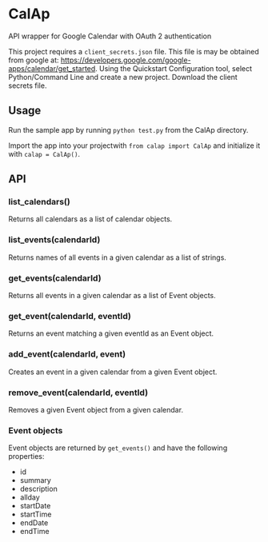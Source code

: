 CalAp
=====

API wrapper for Google Calendar with OAuth 2 authentication

This project requires a `client_secrets.json` file. This file is may be obtained
from google at: https://developers.google.com/google-apps/calendar/get_started.
Using the Quickstart Configuration tool, select Python/Command Line and create a
new project. Download the client secrets file.

## Usage

Run the sample app by running `python test.py` from the CalAp directory.

Import the app into your projectwith `from calap import CalAp` and initialize
it with `calap = CalAp()`.

## API

### list_calendars()
Returns all calendars as a list of calendar objects.

### list_events(calendarId)
Returns names of all events in a given calendar as a list of strings. 

### get_events(calendarId)
Returns all events in a given calendar as a list of Event objects.

### get_event(calendarId, eventId)
Returns an event matching a given eventId as an Event object.

### add_event(calendarId, event)
Creates an event in a given calendar from a given Event object.

### remove_event(calendarId, eventId)
Removes a given Event object from a given calendar.


### Event objects
Event objects are returned by `get_events()` and have the following properties:

- id
- summary
- description
- allday
- startDate
- startTime
- endDate
- endTime
